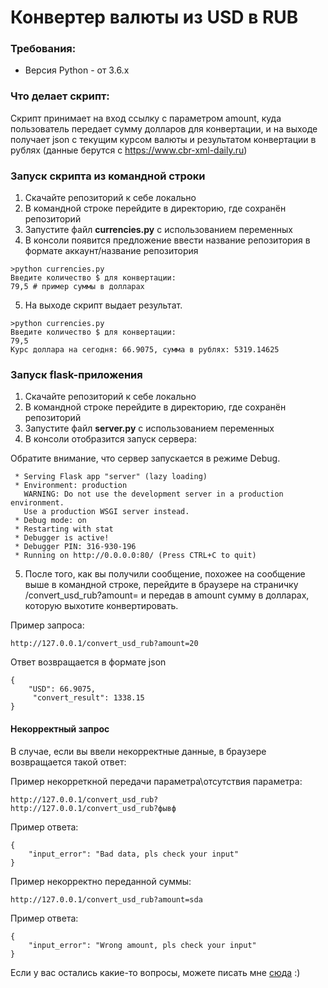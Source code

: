 <h1>Конвертер валюты из USD в RUB</h1>

<h3>Требования:</h3>

* Версия Python - от 3.6.x


<h3>Что делает cкрипт:</h3>

Скрипт принимает на вход ссылку c параметром amount, куда пользователь передает сумму долларов для конвертации, и на выходе получает json с текущим курсом валюты и результатом конвертации в рублях (данные берутся с https://www.cbr-xml-daily.ru)


<p>
   
<p/>

<h3>Запуск скрипта из командной строки</h3>


1. Скачайте репозиторий к себе локально
2. В командной строке перейдите в директорию, где сохранён репозиторий
3. Запустите файл <b>сurrencies.py</b> с использованием переменных
4. В консоли появится предложение ввести название репозитория в формате аккаунт/название репозитория

```
>python сurrencies.py
Введите количество $ для конвертации:
79,5 # пример cуммы в долларах
```
5. На выходе cкрипт выдает результат.
```
>python currencies.py
Введите количество $ для конвертации:
79,5
Курс доллара на сегодня: 66.9075, cумма в рублях: 5319.14625
```

<p>
   
<p/>

<h3>Запуск flask-приложения</h3>


1. Скачайте репозиторий к себе локально
2. В командной строке перейдите в директорию, где сохранён репозиторий
3. Запустите файл <b>server.py</b> с использованием переменных
4. В консоли отобразится запуск сервера:

Обратите внимание, что сервер запускается в режиме Debug.
```
 * Serving Flask app "server" (lazy loading)
 * Environment: production
   WARNING: Do not use the development server in a production environment.
   Use a production WSGI server instead.
 * Debug mode: on
 * Restarting with stat
 * Debugger is active!
 * Debugger PIN: 316-930-196
 * Running on http://0.0.0.0:80/ (Press CTRL+C to quit)
```

5. После того, как вы получили сообщение, похожее на сообщение выше в командной строке, перейдите в браузере на страничку /convert_usd_rub?amount= и передав в amount сумму в долларах, которую выхотите конвертировать.

Пример запроса:
```
http://127.0.0.1/convert_usd_rub?amount=20
```

Ответ возвращается в формате json
```
{
	"USD": 66.9075,
	 "convert_result": 1338.15
}
```

<h4>Некорректный запрос</h4>

В случае, если вы ввели некорректные данные, в браузере возвращается такой ответ:

Пример некорреткной передачи параметра\отсутствия параметра:
```
http://127.0.0.1/convert_usd_rub?
http://127.0.0.1/convert_usd_rub?фывф
```
Пример ответа:
```
{
	"input_error": "Bad data, pls check your input"
}
```

Пример некорректно переданной суммы:
```
http://127.0.0.1/convert_usd_rub?amount=sda
```

Пример ответа:
```
{
	"input_error": "Wrong amount, pls check your input"
}
```

Если у вас остались какие-то вопросы, можете писать мне [сюда](https://t.me/TanyaKulagina) :)
